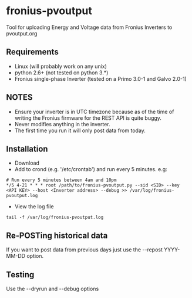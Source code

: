 # fronius-pvoutput
Tool for uploading Energy and Voltage data from Fronius Inverters to pvoutput.org

## Requirements
* Linux (will probably work on any unix)
* python 2.6+ (not tested on python 3.*)
* Fronius single-phase Inverter (tested on a Primo 3.0-1 and Galvo 2.0-1)

## NOTES
* Ensure your inverter is in UTC timezone because as of the time of writing the Fronius firmware for the REST API is quite buggy.
* Never modifies anything in the inverter.
* The first time you run it will only post data from today.

## Installation
* Download
* Add to crond (e.g. '/etc/crontab') and run every 5 minutes. e.g:
```
# Run every 5 minutes between 4am and 10pm
*/5 4-21 * * * root /path/to/fronius-pvoutput.py --sid <SID> --key <API KEY> --host <Inverter address> --debug >> /var/log/fronius-pvoutput.log
```
* View the log file
```
tail -f /var/log/fronius-pvoutput.log
```

## Re-POSTing historical data
If you want to post data from previous days just use the --repost YYYY-MM-DD option.

## Testing
Use the --dryrun and --debug options
